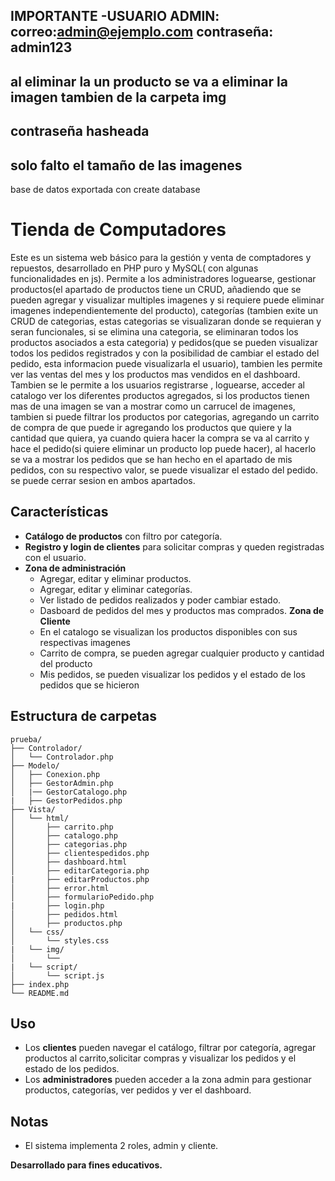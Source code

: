 **IMPORTANTE**
-USUARIO ADMIN: 
correo:admin@ejemplo.com
contraseña: admin123
 -------
 al eliminar la  un producto se va a eliminar la imagen tambien de la carpeta img
 ---------
 contraseña hasheada
 -------
 solo falto el tamaño de las imagenes
 -----
 base de datos exportada con create database
# Tienda de Computadores

Este es un sistema web básico para la gestión y venta de comptadores y repuestos, desarrollado en PHP puro y MySQL( con algunas funcionalidades en js).
 Permite a los administradores loguearse, gestionar productos(el apartado de productos tiene un CRUD, añadiendo que se pueden agregar y visualizar multiples imagenes y si requiere puede eliminar imagenes independientemente del producto), categorías (tambien exite un CRUD de categorias, estas categorias se visualizaran donde se requieran y seran funcionales, si se elimina una categoria, se eliminaran todos los productos asociados a esta categoria) y pedidos(que se pueden visualizar todos los pedidos registrados y con la posibilidad de cambiar el estado del pedido, esta informacion puede visualizarla el usuario), tambien les permite ver las ventas del mes y los productos mas vendidos en el dashboard.
Tambien se le permite a los  usuarios registrarse , loguearse, acceder al catalogo  ver los diferentes productos agregados, si los productos tienen mas de una imagen se van a mostrar como un carrucel de imagenes, tambien  si puede filtrar los productos por categorias, agregando un carrito de compra de que puede ir agregando los productos que quiere y la cantidad que quiera, ya cuando quiera  hacer la compra se va al carrito  y hace el pedido(si quiere eliminar un producto lop puede hacer), al hacerlo se va a mostrar los pedidos que se han hecho en el apartado de mis pedidos, con su respectivo valor, se puede visualizar el estado del pedido. 
se puede cerrar sesion en ambos apartados. 


## Características

- **Catálogo de productos** con filtro por categoría.
- **Registro  y login de clientes** para solicitar compras y queden registradas con el usuario.
- **Zona de administración** 
  - Agregar, editar y eliminar productos.
  - Agregar, editar y eliminar categorías.
  - Ver listado de pedidos realizados y poder cambiar estado.
  - Dasboard de pedidos del mes y productos mas comprados.
  **Zona de Cliente** 
  - En el catalogo se visualizan los productos disponibles con sus respectivas imagenes
  - Carrito de compra, se pueden agregar  cualquier producto y cantidad del producto
  - Mis pedidos, se pueden visualizar los pedidos  y el estado de los pedidos que se hicieron
## Estructura de carpetas

```
prueba/
├── Controlador/
│   └── Controlador.php
├── Modelo/
│   ├── Conexion.php
│   ├── GestorAdmin.php
│   |── GestorCatalogo.php
|   ├── GestorPedidos.php
├── Vista/
│   └── html/
│       ├── carrito.php
│       ├── catalogo.php
│       ├── categorias.php
│       ├── clientespedidos.php
│       ├── dashboard.html
│       ├── editarCategoria.php
|       ├── editarProductos.php
│       ├── error.html
│       ├── formularioPedido.php
|       ├── login.php
│       ├── pedidos.html
│       ├── productos.php
│   └── css/
│       └── styles.css
|   └── img/
│       └── 
|   └── script/
│       └── script.js
├── index.php
└── README.md
```

## Uso

- Los **clientes** pueden navegar el catálogo, filtrar por categoría, agregar productos al carrito,solicitar compras y visualizar los pedidos y el estado de los pedidos.
- Los **administradores** pueden acceder a la zona admin para gestionar productos, categorías, ver pedidos y ver el dashboard.
## Notas

- El sistema implementa 2 roles, admin y cliente.

**Desarrollado para fines educativos.**